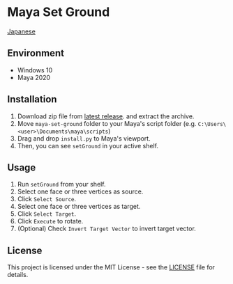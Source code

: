# Maya Set Ground

[Japanese](README-ja.md)

## Environment

- Windows 10
- Maya 2020

## Installation

1. Download zip file from [latest release](https://github.com/NinaMina2737/maya-set-ground/releases/latest). and extract the archive.
2. Move `maya-set-ground` folder to your Maya's script folder (e.g. `C:\Users\<user>\Documents\maya\scripts`)
3. Drag and drop `install.py` to Maya's viewport.
4. Then, you can see `setGround` in your active shelf.

## Usage

1. Run `setGround` from your shelf.
2. Select one face or three vertices as source.
3. Click `Select Source`.
4. Select one face or three vertices as target.
5. Click `Select Target`.
6. Click `Execute` to rotate.
7. (Optional) Check `Invert Target Vector` to invert target vector.

## License

This project is licensed under the MIT License - see the [LICENSE](LICENSE) file for details.
